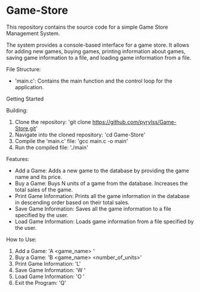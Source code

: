 # Game-Store

This repository contains the source code for a simple Game Store Management System.

The system provides a console-based interface for a game store. It allows for adding new games, buying games, printing information about games, saving game information to a file, and loading game information from a file.

File Structure:

- 'main.c': Contains the main function and the control loop for the application.

Getting Started

Building:

1. Clone the repository:
'git clone https://github.com/pyrylss/Game-Store.git'
2. Navigate into the cloned repository:
'cd Game-Store'
3. Compile the 'main.c' file:
'gcc main.c -o main'
4. Run the compiled file:
'./main'

Features:

- Add a Game: Adds a new game to the database by providing the game name and its price.
- Buy a Game: Buys N units of a game from the database. Increases the total sales of the game.
- Print Game Information: Prints all the game information in the database in descending order based on their total sales.
- Save Game Information: Saves all the game information to a file specified by the user.
- Load Game Information: Loads game information from a file specified by the user.

How to Use:

1. Add a Game: 'A <game_name> <price>'
2. Buy a Game: 'B <game_name> <number_of_units>'
3. Print Game Information: 'L'
4. Save Game Information: 'W <filename>'
5. Load Game Information: 'O <filename>'
6. Exit the Program: 'Q'
